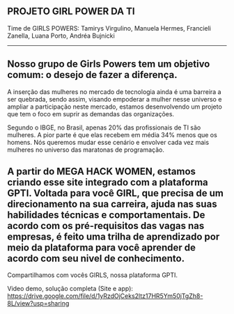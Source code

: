 PROJETO GIRL POWER DA TI
----
Time de GIRLS POWERS:
Tamirys Virgulino,
Manuela Hermes,
Francieli Zanella,
Luana Porto,
Andréa Bujnicki

----
Nosso grupo de Girls Powers tem um objetivo comum: o desejo de fazer a diferença. 
----
A inserção das mulheres no mercado de tecnologia ainda é uma barreira a ser quebrada, sendo assim, visando empoderar a mulher nesse universo e ampliar a participação neste mercado, estamos desenvolvendo um projeto que tem o foco em suprir as demandas das organizações.

Segundo o IBGE, no Brasil, apenas 20% das profissionais de TI são mulheres. A pior parte é que elas recebem em média 34% menos que os homens. Nós queremos mudar esse cenário e envolver cada vez mais mulheres no universo das maratonas de programação.

A partir do MEGA HACK WOMEN, estamos criando esse site integrado com a plataforma GPTI. Voltada para você GIRL, que precisa de um direcionamento na sua carreira, ajuda nas suas habilidades técnicas e comportamentais. De acordo com os pré-requisitos das vagas nas empresas, é feito uma trilha de aprendizado por meio da plataforma para você aprender de acordo com seu nivel de conhecimento.
----

Compartilhamos com vocês GIRLS, nossa plataforma GPTI.

Video demo, solução completa (Site e app): https://drive.google.com/file/d/1yRzdOjCeks2ltz17HR5Ym50jTgZh8-8L/view?usp=sharing
